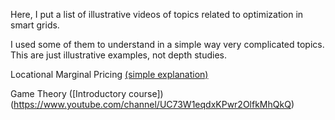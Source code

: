 Here, I put a list of illustrative videos of topics related to optimization in smart grids. 

I used some of them to understand in a simple way very complicated topics. This are just illustrative examples, not depth studies.

Locational Marginal Pricing [(simple explanation)](https://vimeo.com/243006345)

Game Theory ([Introductory course])(https://www.youtube.com/channel/UC73W1eqdxKPwr2OlfkMhQkQ)
